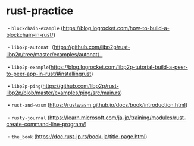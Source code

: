 # rust-practice

・`blockchain-example` (https://blog.logrocket.com/how-to-build-a-blockchain-in-rust/)

・`libp2p-autonat`（https://github.com/libp2p/rust-libp2p/tree/master/examples/autonat）

・`libp2p-example`(https://blog.logrocket.com/libp2p-tutorial-build-a-peer-to-peer-app-in-rust/#installingrust)

・`libp2p-ping`(https://github.com/libp2p/rust-libp2p/blob/master/examples/ping/src/main.rs)

・`rust-and-wasm` (https://rustwasm.github.io/docs/book/introduction.html)

・`rusty-journal` (https://learn.microsoft.com/ja-jp/training/modules/rust-create-command-line-program/)

・`the_book` (https://doc.rust-jp.rs/book-ja/title-page.html)
